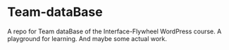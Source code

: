 # Team-dataBase
A repo for Team dataBase of the Interface-Flywheel WordPress course. A playground for learning. And maybe some actual work.
